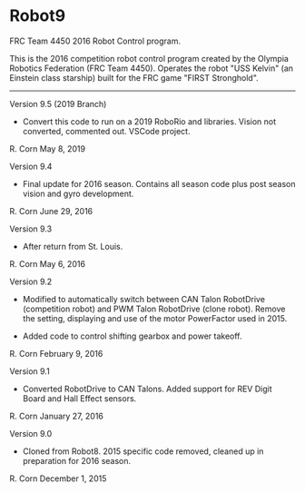 # Robot9
FRC Team 4450 2016 Robot Control program.

This is the 2016 competition robot control program created by the Olympia Robotics Federation (FRC Team 4450).
Operates the robot "USS Kelvin" (an Einstein class starship) built for the FRC game "FIRST Stronghold".
**************************************************************************************************************
Version 9.5 (2019 Branch)

*	Convert this code to run on a 2019 RoboRio and libraries. Vision not converted, commented out. VSCode
	project.

R. Corn
May 8, 2019

Version 9.4

*   Final update for 2016 season. Contains all season code plus post season vision and gyro development.

R. Corn
June 29, 2016

Version 9.3

*	After return from St. Louis.

R. Corn
May 6, 2016

Version 9.2

*	Modified to automatically switch between CAN Talon RobotDrive (competition robot) and PWM Talon RobotDrive
	(clone robot). Remove the setting, displaying and use of the motor PowerFactor used in 2015.

*	Added code to control shifting gearbox and power takeoff.

R. Corn
February 9, 2016
	
Version 9.1

*	 Converted RobotDrive to CAN Talons. Added support for REV Digit Board and Hall Effect sensors.

R. Corn
January 27, 2016

Version 9.0

*    Cloned from Robot8. 2015 specific code removed, cleaned up in preparation for 2016 season.

R. Corn
December 1, 2015
